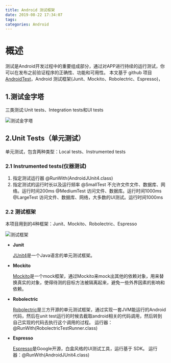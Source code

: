 ```yaml
---
title: Android 测试框架
date: 2019-08-22 17:34:07
tags:
categories: Android
---
```


# 概述
测试是Android开发过程中的重要组成部分，通过对APP进行持续的运行测试，你可以在发布之前验证程序的正确性、功能和可用性。
本文基于 github 项目 [AndroidTest](https://github.com/yadiq/AndroidTest)，Android 测试框架(Junit、Mockito、Robolectric、Espresso)，

## 1.测试金字塔
三类测试:Unit tests、Integration tests和UI tests

![测试金字塔](/images/AndroidTest1.png)

## 2.Unit Tests（单元测试）
单元测试，包含两种类型：Local tests、Instrumented tests

### 2.1 Instrumented tests(仪器测试)
1. 指定测试运行器
	@RunWith(AndroidJUnit4.class)
2. 指定测试的运行时长以及运行频率
	@SmallTest  不允许文件文件、数据库、网络。运行时间200ms
	@MediumTest 访问文件、数据库。运行时间1000ms
	@LargeTest  访问文件、数据库、网络，大多数的UI测试。运行时间1000ms

### 2.2 测试框架

本项目用到的4种框架：Junit、Mockito、Robolectric、Espresso

![测试框架](/images/AndroidTest2.png)

- **Junit**
    
    [JUnit4](https://junit.org/junit4/)是一个Java语言的单元测试框架。

- **Mockito**
   
   [Mockito](https://site.mockito.org/)是一个mock框架，通过Mockito来mock出其他的依赖对象，用来替换真实的对象，使得待测的目标方法被隔离起来，避免一些外界因素的影响和依赖。
   
- **Robolectric**
   
   [Robolectric](http://robolectric.org/)是三方开源的单元测试框架，通过实现一套JVM能运行的Android代码，然后在unit test运行的时候去截取android相关的代码调用，然后转到自己实现的代码去执行这个调用的过程。
    运行器：@RunWith(RobolectricTestRunner.class)

- **Espresso**
   
   [Espresso](https://developer.android.com/training/testing/espresso/)是Google开源，白盒风格的UI测试工具，运行基于 SDK。
    运行器：@RunWith(AndroidJUnit4.class)
